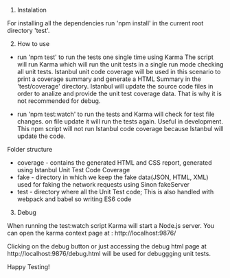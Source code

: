 1. Instalation

For installing all the dependencies run 'npm install' in the current root directory 'test'.


2. How to use

 - run 'npm test' to run the tests one single time using Karma
 The script will run Karma which will run the unit tests in a single run mode checking all unit tests. 
 Istanbul unit code coverage will be used in this scenario to print a coverage summary and generate a HTML Summary in the 'test/coverage' directory.
Istanbul will update the source code files in order to analize and provide the unit test coverage data. That is why it is not recommended for debug.


 - run 'npm test:watch' to run the tests and Karma will check for test file changes. on file update it will run the tests again.
 Useful in development. This npm script will not run Istanbul code coverage because Istanbul will update the code.

Folder structure

- coverage - contains the generated HTML and CSS report, generated using Istanbul Unit Test Code Coverage
- fake - directory in which we keep the fake data(JSON, HTML, XML) used for faking the network requests using Sinon fakeServer
- test - directory where all the Unit Test code; This is also handled with webpack and babel so writing ES6 code


3. Debug

When running the test:watch script Karma will start a Node.js server. You can open the karma context page at : http://localhost:9876/

Clicking on the debug button or just accessing the debug html page at http://localhost:9876/debug.html will be used for debuggging unit tests.

Happy Testing!